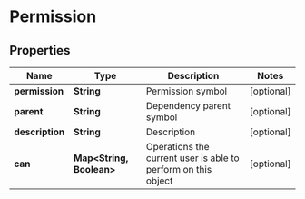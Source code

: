 # Permission

## Properties
Name | Type | Description | Notes
------------ | ------------- | ------------- | -------------
**permission** | **String** | Permission symbol |  [optional]
**parent** | **String** | Dependency parent symbol |  [optional]
**description** | **String** | Description |  [optional]
**can** | **Map&lt;String, Boolean&gt;** | Operations the current user is able to perform on this object |  [optional]
